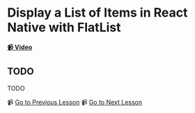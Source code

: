 # Display a List of Items in React Native with FlatList

**[📹 Video](https://egghead.io/lessons/react-native-display-a-list-of-items-in-react-native-with-flatlist)**

## TODO

TODO


📹 [Go to Previous Lesson](TODO)
📹 [Go to Next Lesson](TODO)
